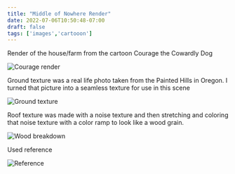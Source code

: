 ```yaml
---
title: "Middle of Nowhere Render"
date: 2022-07-06T10:50:48-07:00
draft: false
tags: ['images','cartooon']
---
```

Render of the house/farm from the cartoon Courage
the Cowardly Dog

![Courage render](/couragerender.png)

Ground texture was a real life photo taken from the Painted Hills
in Oregon. I turned that picture into a seamless texture for
use in this scene

![Ground texture](/crackedrock.png)

Roof texture was made with a noise texture and then stretching
and coloring that noise texture with a color ramp to look like a wood grain.

![Wood breakdown](/breakdown.gif)

Used reference

![Reference](/courageref.gif)
